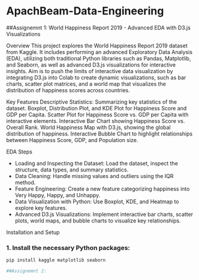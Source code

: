 # ApachBeam-Data-Engineering
##Assignemnt 1: World Happiness Report 2019 - Advanced EDA with D3.js Visualizations

Overview
This project explores the World Happiness Report 2019 dataset from Kaggle. It includes performing an advanced Exploratory Data Analysis (EDA), utilizing both traditional Python libraries such as Pandas, Matplotlib, and Seaborn, as well as advanced D3.js visualizations for interactive insights. Aim is to push the limits of interactive data visualization by integrating D3.js into Colab to create dynamic visualizations, such as bar charts, scatter plot matrices, and a world map that visualizes the distribution of happiness scores across countries.

Key Features
Descriptive Statistics: Summarizing key statistics of the dataset.
Boxplot, Distribution Plot, and KDE Plot for Happiness Score and GDP per Capita.
Scatter Plot for Happiness Score vs. GDP per Capita with interactive elements.
Interactive Bar Chart showing Happiness Score vs. Overall Rank.
World Happiness Map with D3.js, showing the global distribution of happiness.
Interactive Bubble Chart to highlight relationships between Happiness Score, GDP, and Population size.

EDA Steps
* Loading and Inspecting the Dataset: Load the dataset, inspect the structure, data types, and summary statistics.
* Data Cleaning: Handle missing values and outliers using the IQR method.
* Feature Engineering: Create a new feature categorizing happiness into Very Happy, Happy, and Unhappy.
* Data Visualization with Python: Use Boxplot, KDE, and Heatmap to explore key features.
* Advanced D3.js Visualizations: Implement interactive bar charts, scatter plots, world maps, and bubble charts to visualize key relationships.

Installation and Setup
### 1. Install the necessary Python packages:
```bash
pip install kaggle matplotlib seaborn

##Assignemnt 2: 
